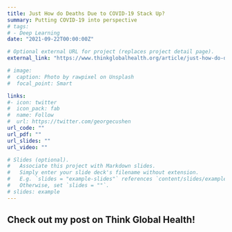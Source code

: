 ```yaml
---
title: Just How do Deaths Due to COVID-19 Stack Up?
summary: Putting COVID-19 into perspective
# tags:
# - Deep Learning
date: "2021-09-22T00:00:00Z"

# Optional external URL for project (replaces project detail page).
external_link: "https://www.thinkglobalhealth.org/article/just-how-do-deaths-due-covid-19-stack"

# image:
#  caption: Photo by rawpixel on Unsplash
#  focal_point: Smart

links:
#- icon: twitter
#  icon_pack: fab
#  name: Follow
#  url: https://twitter.com/georgecushen
url_code: ""
url_pdf: ""
url_slides: ""
url_video: ""

# Slides (optional).
#   Associate this project with Markdown slides.
#   Simply enter your slide deck's filename without extension.
#   E.g. `slides = "example-slides"` references `content/slides/example-slides.md`.
#   Otherwise, set `slides = ""`.
# slides: example
---
```


## Check out my post on Think Global Health!
